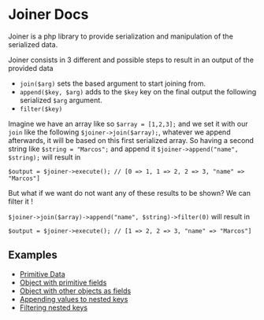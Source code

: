 # Joiner Docs

Joiner is a php library to provide serialization and manipulation of the serialized data.

Joiner consists in 3 different and possible steps to result in an output of the provided data 

- `join($arg)` sets the based argument to start joining from.
- `append($key, $arg)` adds to the `$key` key on the final output the following serialized `$arg` argument.
- `filter($key)` 

Imagine we have an array like so `$array = [1,2,3];` and we set it with our `join` like the following `$joiner->join($array);`, whatever we append afterwards, it will be based on this first serialized array.
So having a second string like `$string = "Marcos";` and append it `$joiner->append("name", $string);` will result in 
```
$output = $joiner->execute(); // [0 => 1, 1 => 2, 2 => 3, "name" => "Marcos"]
```
But what if we want do not want any of these results to be shown? We can filter it !

`$joiner->join($array)->append("name", $string)->filter(0)` will result in
```
$output = $joiner->execute(); // [1 => 2, 2 => 3, "name" => "Marcos"]
```


## Examples
- [Primitive Data](./primitive_data.md)
- [Object with primitive fields](./object_with_primitive_data.md)
- [Object with other objects as fields](./object_with_other_objects_as_fields.md)
- [Appending values to nested keys](./appending_values_to_nested_keys.md)
- [Filtering nested keys](./filtering_nested_keys.md)
